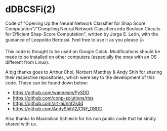 # dDBCSFi(2)
Code of "Opening Up the Neural Network Classifier for Shap Score Computation"/"Compiling Neural Network Classifiers into Boolean Circuits for Efficient Shap-Score Computation", written by Jorge E. León, with the guidance of Leopoldo Bertossi. Feel free to use it as you please 👍

This code is thought to be used on Google Colab. Modifications should be made to be installed on other computers (especially the ones with an OS different from Linux).

A big thanks goes to Arthur Choi, Norbert Manthey & Andy Shih for sharing their respective repositories, which were key to the development of this code. These can be found down below:

- https://github.com/wannesm/PySDD
- https://github.com/conp-solutions/riss
- https://github.com/art-ai/nnf2sdd
- https://github.com/AndyShih12/CNF_OBDD

Also thanks to Maximilian Schleich for his non public code that he kindly shared with us.
